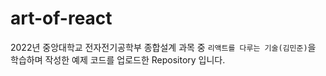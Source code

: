 # art-of-react

2022년 중앙대학교 전자전기공학부 종합설계 과목 중 `리액트를 다루는 기술(김민준)`을 학습하며 작성한 예제 코드를 업로드한 Repository 입니다.